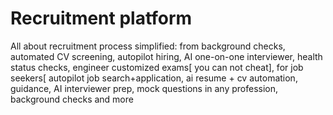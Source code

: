 # Recruitment platform

All about recruitment process simplified: from background checks, automated CV screening, autopilot hiring, AI one-on-one interviewer, health status checks, engineer customized exams[ you can not cheat], for job seekers[ autopilot job search+application, ai resume + cv automation, guidance, AI interviewer prep, mock questions in any profession, background checks and more
